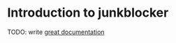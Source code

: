 # Introduction to junkblocker

TODO: write [great documentation](http://jacobian.org/writing/what-to-write/)
